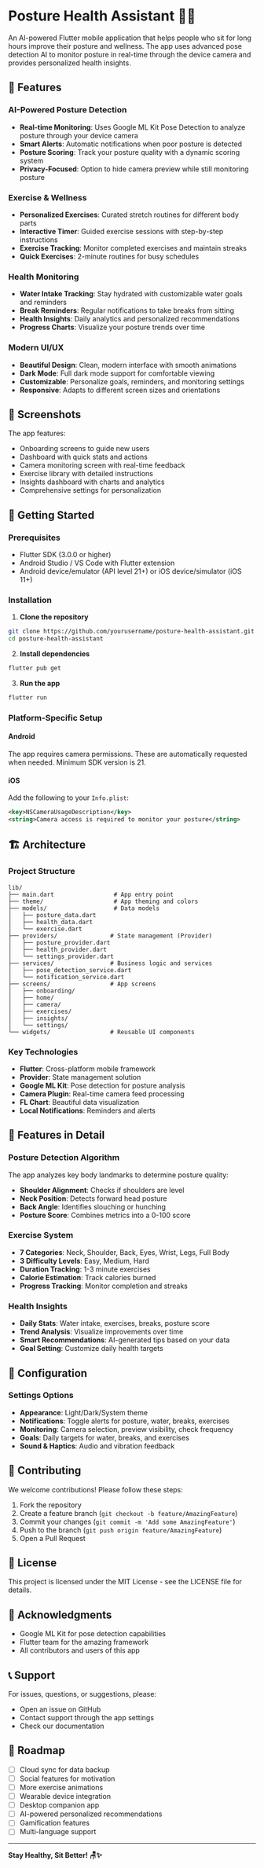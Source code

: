# Posture Health Assistant 🧘‍♂️

An AI-powered Flutter mobile application that helps people who sit for long hours improve their posture and wellness. The app uses advanced pose detection AI to monitor posture in real-time through the device camera and provides personalized health insights.

## 🌟 Features

### AI-Powered Posture Detection
- **Real-time Monitoring**: Uses Google ML Kit Pose Detection to analyze posture through your device camera
- **Smart Alerts**: Automatic notifications when poor posture is detected
- **Posture Scoring**: Track your posture quality with a dynamic scoring system
- **Privacy-Focused**: Option to hide camera preview while still monitoring posture

### Exercise & Wellness
- **Personalized Exercises**: Curated stretch routines for different body parts
- **Interactive Timer**: Guided exercise sessions with step-by-step instructions
- **Exercise Tracking**: Monitor completed exercises and maintain streaks
- **Quick Exercises**: 2-minute routines for busy schedules

### Health Monitoring
- **Water Intake Tracking**: Stay hydrated with customizable water goals and reminders
- **Break Reminders**: Regular notifications to take breaks from sitting
- **Health Insights**: Daily analytics and personalized recommendations
- **Progress Charts**: Visualize your posture trends over time

### Modern UI/UX
- **Beautiful Design**: Clean, modern interface with smooth animations
- **Dark Mode**: Full dark mode support for comfortable viewing
- **Customizable**: Personalize goals, reminders, and monitoring settings
- **Responsive**: Adapts to different screen sizes and orientations

## 📱 Screenshots

The app features:
- Onboarding screens to guide new users
- Dashboard with quick stats and actions
- Camera monitoring screen with real-time feedback
- Exercise library with detailed instructions
- Insights dashboard with charts and analytics
- Comprehensive settings for personalization

## 🚀 Getting Started

### Prerequisites
- Flutter SDK (3.0.0 or higher)
- Android Studio / VS Code with Flutter extension
- Android device/emulator (API level 21+) or iOS device/simulator (iOS 11+)

### Installation

1. **Clone the repository**
```bash
git clone https://github.com/yourusername/posture-health-assistant.git
cd posture-health-assistant
```

2. **Install dependencies**
```bash
flutter pub get
```

3. **Run the app**
```bash
flutter run
```

### Platform-Specific Setup

#### Android
The app requires camera permissions. These are automatically requested when needed. Minimum SDK version is 21.

#### iOS
Add the following to your `Info.plist`:
```xml
<key>NSCameraUsageDescription</key>
<string>Camera access is required to monitor your posture</string>
```

## 🏗️ Architecture

### Project Structure
```
lib/
├── main.dart                 # App entry point
├── theme/                    # App theming and colors
├── models/                   # Data models
│   ├── posture_data.dart
│   ├── health_data.dart
│   └── exercise.dart
├── providers/               # State management (Provider)
│   ├── posture_provider.dart
│   ├── health_provider.dart
│   └── settings_provider.dart
├── services/                # Business logic and services
│   ├── pose_detection_service.dart
│   └── notification_service.dart
├── screens/                 # App screens
│   ├── onboarding/
│   ├── home/
│   ├── camera/
│   ├── exercises/
│   ├── insights/
│   └── settings/
└── widgets/                 # Reusable UI components
```

### Key Technologies
- **Flutter**: Cross-platform mobile framework
- **Provider**: State management solution
- **Google ML Kit**: Pose detection for posture analysis
- **Camera Plugin**: Real-time camera feed processing
- **FL Chart**: Beautiful data visualization
- **Local Notifications**: Reminders and alerts

## 🎯 Features in Detail

### Posture Detection Algorithm
The app analyzes key body landmarks to determine posture quality:
- **Shoulder Alignment**: Checks if shoulders are level
- **Neck Position**: Detects forward head posture
- **Back Angle**: Identifies slouching or hunching
- **Posture Score**: Combines metrics into a 0-100 score

### Exercise System
- **7 Categories**: Neck, Shoulder, Back, Eyes, Wrist, Legs, Full Body
- **3 Difficulty Levels**: Easy, Medium, Hard
- **Duration Tracking**: 1-3 minute exercises
- **Calorie Estimation**: Track calories burned
- **Progress Tracking**: Monitor completion and streaks

### Health Insights
- **Daily Stats**: Water intake, exercises, breaks, posture score
- **Trend Analysis**: Visualize improvements over time
- **Smart Recommendations**: AI-generated tips based on your data
- **Goal Setting**: Customize daily health targets

## 🔧 Configuration

### Settings Options
- **Appearance**: Light/Dark/System theme
- **Notifications**: Toggle alerts for posture, water, breaks, exercises
- **Monitoring**: Camera selection, preview visibility, check frequency
- **Goals**: Daily targets for water, breaks, and exercises
- **Sound & Haptics**: Audio and vibration feedback

## 🤝 Contributing

We welcome contributions! Please follow these steps:

1. Fork the repository
2. Create a feature branch (`git checkout -b feature/AmazingFeature`)
3. Commit your changes (`git commit -m 'Add some AmazingFeature'`)
4. Push to the branch (`git push origin feature/AmazingFeature`)
5. Open a Pull Request

## 📄 License

This project is licensed under the MIT License - see the LICENSE file for details.

## 🙏 Acknowledgments

- Google ML Kit for pose detection capabilities
- Flutter team for the amazing framework
- All contributors and users of this app

## 📞 Support

For issues, questions, or suggestions, please:
- Open an issue on GitHub
- Contact support through the app settings
- Check our documentation

## 🚦 Roadmap

- [ ] Cloud sync for data backup
- [ ] Social features for motivation
- [ ] More exercise animations
- [ ] Wearable device integration
- [ ] Desktop companion app
- [ ] AI-powered personalized recommendations
- [ ] Gamification features
- [ ] Multi-language support

---

**Stay Healthy, Sit Better! 🪑✨**
